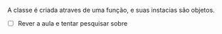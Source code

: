 A classe é criada atraves de uma função, e suas instacias são objetos.

- [ ] Rever a aula e tentar pesquisar sobre